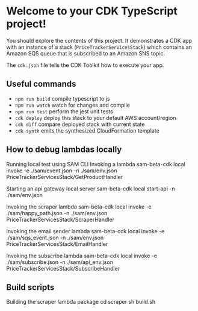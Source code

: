 # Welcome to your CDK TypeScript project!

You should explore the contents of this project. It demonstrates a CDK app with an instance of a stack (`PriceTrackerServicesStack`)
which contains an Amazon SQS queue that is subscribed to an Amazon SNS topic.

The `cdk.json` file tells the CDK Toolkit how to execute your app.

## Useful commands

 * `npm run build`   compile typescript to js
 * `npm run watch`   watch for changes and compile
 * `npm run test`    perform the jest unit tests
 * `cdk deploy`      deploy this stack to your default AWS account/region
 * `cdk diff`        compare deployed stack with current state
 * `cdk synth`       emits the synthesized CloudFormation template

## How to debug lambdas locally

Running local test using SAM CLI
Invoking a lambda
sam-beta-cdk local invoke -e ./sam/event.json -n ./sam/env.json PriceTrackerServicesStack/GetProductHandler

Starting an api gateway local server
sam-beta-cdk local start-api -n ./sam/env.json

Invoking the scraper lambda
sam-beta-cdk local invoke -e ./sam/happy_path.json -n ./sam/env.json PriceTrackerServicesStack/ScraperHandler

Invoking the email sender lambda
sam-beta-cdk local invoke -e ./sam/sqs_event.json -n ./sam/env.json PriceTrackerServicesStack/EmailHandler

Invoking the subscribe lambda
sam-beta-cdk local invoke -e ./sam/subscribe.json -n ./sam/api_env.json PriceTrackerServicesStack/SubscribeHandler


## Build scripts
Building the scraper lambda package
cd scraper
sh build.sh

